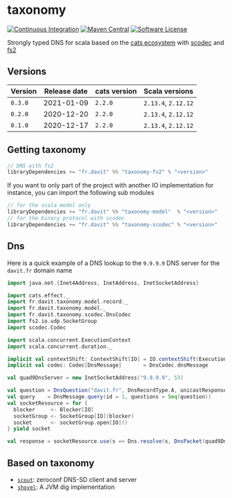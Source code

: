 # taxonomy

[![Continuous Integration](https://github.com/RustedBones/taxonomy/workflows/Continuous%20Integration/badge.svg?branch=master)](https://github.com/RustedBones/taxonomy/actions?query=branch%3Amaster+workflow%3A"Continuous+Integration")
[![Maven Central](https://maven-badges.herokuapp.com/maven-central/fr.davit/taxonomy_2.13/badge.svg)](https://maven-badges.herokuapp.com/maven-central/fr.davit/taxonomy_2.13)
[![Software License](https://img.shields.io/badge/license-Apache%202-brightgreen.svg?style=flat)](LICENSE)

Strongly typed DNS for scala based on the [cats ecosystem](https://github.com/typelevel/cats)
with [scodec](https://github.com/scodec/scodec) 
and [fs2](https://github.com/typelevel/fs2)

## Versions

| Version | Release date | cats version | Scala versions      |
| ------- | ------------ | -----------  | ------------------- |
| `0.3.0` | 2021-01-09   | `2.2.0`      | `2.13.4`, `2.12.12` |
| `0.2.0` | 2020-12-20   | `2.2.0`      | `2.13.4`, `2.12.12` |
| `0.1.0` | 2020-12-17   | `2.2.0`      | `2.13.4`, `2.12.12` |


## Getting taxonomy

```sbt
// DNS with fs2
libraryDependencies += "fr.davit" %% "taxonomy-fs2" % "<version>"
```

If you want to only part of the project with another IO implementation for instance,
you can import the following sub modules

```sbt
// for the scala model only
libraryDependencies += "fr.davit" %% "taxonomy-model"  % "<version>"
// for the binary protocol with scodec
libraryDependencies += "fr.davit" %% "taxonomy-scodec" % "<version>"
```

## Dns

Here is a quick example of a DNS lookup to the `9.9.9.9` DNS server for the `davit.fr` domain name

```scala
import java.net.{Inet4Address, InetAddress, InetSocketAddress}

import cats.effect._
import fr.davit.taxonomy.model.record._
import fr.davit.taxonomy.model._
import fr.davit.taxonomy.scodec.DnsCodec
import fs2.io.udp.SocketGroup
import scodec.Codec

import scala.concurrent.ExecutionContext
import scala.concurrent.duration._

implicit val contextShift: ContextShift[IO] = IO.contextShift(ExecutionContext.global)
implicit val codec: Codec[DnsMessage]       = DnsCodec.dnsMessage

val quad9DnsServer = new InetSocketAddress("9.9.9.9", 53)

val question = DnsQuestion("davit.fr", DnsRecordType.A, unicastResponse = false, DnsRecordClass.Internet)
val query    = DnsMessage.query(id = 1, questions = Seq(question))
val socketResource = for {
  blocker     <- Blocker[IO]
  socketGroup <- SocketGroup[IO](blocker)
  socket      <- socketGroup.open[IO]()
} yield socket

val response = socketResource.use(s => Dns.resolve(s, DnsPacket(quad9DnsServer, query))).unsafeRunSync()
```

## Based on taxonomy

- [`scout`](https://github.com/RustedBones/scout): zeroconf DNS-SD client and server
- [`shovel`](https://github.com/RustedBones/shovel): A JVM dig implementation
